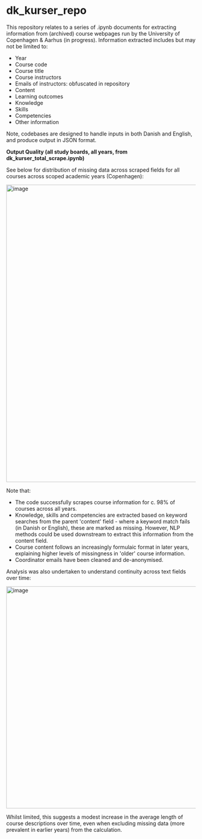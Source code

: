 # dk_kurser_repo

This repository relates to a series of .ipynb documents for extracting information from (archived) course webpages run by the University of Copenhagen & Aarhus (in progress). Information extracted includes but may not be limited to:

- Year
- Course code
- Course title
- Course instructors
- Emails of instructors: obfuscated in repository
- Content
- Learning outcomes
- Knowledge
- Skills
- Competencies
- Other information

Note, codebases are designed to handle inputs in both Danish and English, and produce output in JSON format.

**Output Quality (all study boards, all years, from dk_kurser_total_scrape.ipynb)**

See below for distribution of missing data across scraped fields for all courses across scoped academic years (Copenhagen):

<img width="1392" height="790" alt="image" src="https://github.com/user-attachments/assets/dcf7e301-efab-4565-be67-fa47616bfe4e" />

Note that:

- The code successfully scrapes course information for c. 98% of courses across all years.
- Knowledge, skills and competencies are extracted based on keyword searches from the parent 'content' field - where a keyword match fails (in Danish or English), these are marked as missing. However, NLP methods could be used downstream to extract this information from the content field.
- Course content follows an increasingly formulaic format in later years, explaining higher levels of missingness in 'older' course information.
- Coordinator emails have been cleaned and de-anonymised.

Analysis was also undertaken to understand continuity across text fields over time:

<img width="1177" height="590" alt="image" src="https://github.com/user-attachments/assets/5b45be03-17d0-4589-834d-631b9a93db3b" />

Whilst limited, this suggests a modest increase in the average length of course descriptions over time, even when excluding missing data (more prevalent in earlier years) from the calculation.
